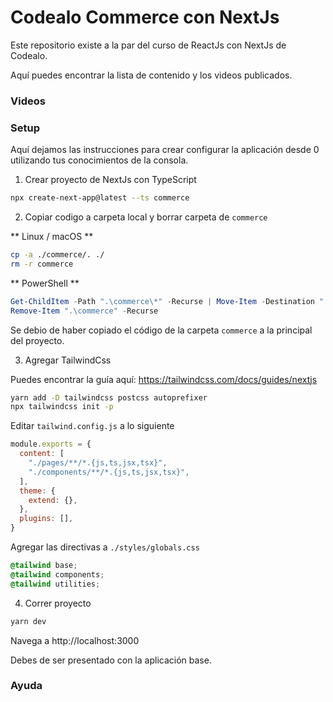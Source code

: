 # Codealo Commerce con NextJs

Este repositorio existe a la par del curso de ReactJs con NextJs de Codealo.

Aquí puedes encontrar la lista de contenido y los videos publicados.

### Videos

### Setup

Aquí dejamos las instrucciones para crear configurar la aplicación desde 0 utilizando tus conocimientos de la consola.

1. Crear proyecto de NextJs con TypeScript

```bash
npx create-next-app@latest --ts commerce
```

2. Copiar codigo a carpeta local y borrar carpeta de `commerce`

** Linux / macOS **

```bash
cp -a ./commerce/. ./
rm -r commerce
```

** PowerShell **

```powershell
Get-ChildItem -Path ".\commerce\*" -Recurse | Move-Item -Destination ".\"
Remove-Item ".\commerce" -Recurse
```

Se debio de haber copiado el código de la carpeta `commerce` a la principal del proyecto.

3. Agregar TailwindCss

Puedes encontrar la guía aquí: https://tailwindcss.com/docs/guides/nextjs

```bash
yarn add -D tailwindcss postcss autoprefixer
npx tailwindcss init -p
```

Editar `tailwind.config.js` a lo siguiente

```javascript
module.exports = {
  content: [
    "./pages/**/*.{js,ts,jsx,tsx}",
    "./components/**/*.{js,ts,jsx,tsx}",
  ],
  theme: {
    extend: {},
  },
  plugins: [],
}
```

Agregar las directivas a `./styles/globals.css`

```css
@tailwind base;
@tailwind components;
@tailwind utilities;
```

4. Correr proyecto

```bash
yarn dev
```

Navega a http://localhost:3000

Debes de ser presentado con la aplicación base.


### Ayuda